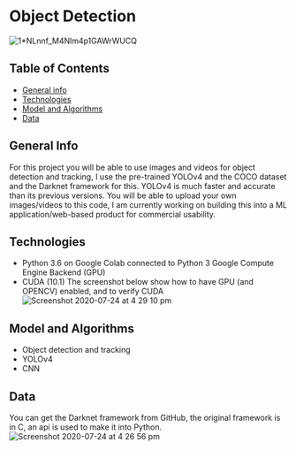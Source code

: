 # Object Detection 
![1*NLnnf_M4Nlm4p1GAWrWUCQ](https://user-images.githubusercontent.com/48221355/87820166-806b7700-c865-11ea-84e9-45f6c6e39b70.gif)

## Table of Contents 
* [General info](#general-info)
* [Technologies](#technologies)
* [Model and Algorithms](#model-and-algorithms)
* [Data](#data)

## General Info 
For this project you will be able to use images and videos for object detection and tracking, I use the pre-trained YOLOv4 and the COCO dataset and the Darknet framework for this. YOLOv4 is much faster and accurate than its previous versions. You will be able to upload your own images/videos to this code, I am currently working on building this into a ML application/web-based product for commercial usability. 

## Technologies 
* Python 3.6 on Google Colab connected to Python 3 Google Compute Engine Backend (GPU)
* CUDA (10.1)
The screenshot below show how to have GPU (and OPENCV) enabled, and to verify CUDA
![Screenshot 2020-07-24 at 4 29 10 pm](https://user-images.githubusercontent.com/48221355/88408139-0be78980-cdcb-11ea-81ed-81d9244c6147.png)


## Model and Algorithms
* Object detection and tracking 
* YOLOv4 
* CNN 

## Data
You can get the Darknet framework from GitHub, the original framework is in C, an api is used to make it into Python. 
![Screenshot 2020-07-24 at 4 26 56 pm](https://user-images.githubusercontent.com/48221355/88407896-b1e6c400-cdca-11ea-8f02-2fa8acfd6a09.png)





